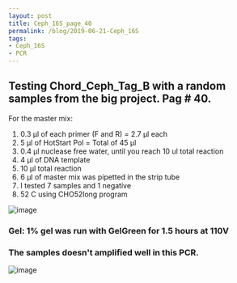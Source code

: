 ```yaml
---
layout: post
title: Ceph_16S_page_40
permalink: /blog/2019-06-21-Ceph_16S
tags:
- Ceph_16S
- PCR
---
```


## Testing Chord_Ceph_Tag_B with a random samples from the big project. Pag # 40.

For the master mix:

1. 0.3 µl of each primer (F and R) = 2.7 µl each
2. 5 µl of HotStart Pol = Total of 45 µl
3. 0.4 µl nuclease free water, until you reach 10 ul total reaction
4. 4 µl of DNA template
5. 10 µl total reaction
6. 6 µl of master mix was pipetted in the strip tube
7. I tested 7 samples and 1 negative
8. 52 C using CHO52long program
 

![image]({{site.baseurl}}/images/Page40_Ceph_16S.png)

### Gel: 1% gel was run with GelGreen for 1.5 hours at 110V

### The samples doesn't amplified well in this PCR.

![image]({{site.baseurl}}/images/Chor_TB_Ceph16S_Pag39_40.png)
